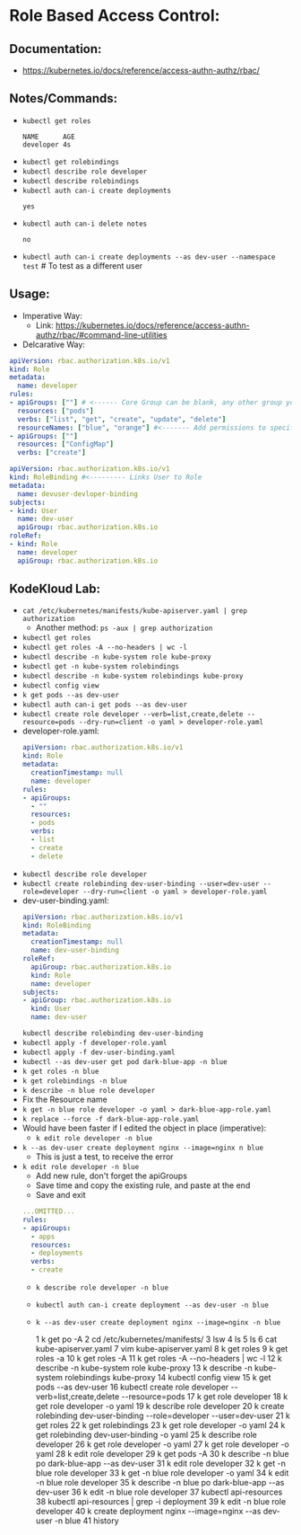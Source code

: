 # Role Based Access Control:
## Documentation:
- https://kubernetes.io/docs/reference/access-authn-authz/rbac/

## Notes/Commands:
- `kubectl get roles`
  ```
  NAME      AGE
  developer 4s
  ```
- `kubectl get rolebindings`
- `kubectl describe role developer`
- `kubectl describe rolebindings`
- `kubectl auth can-i create deployments`
  ```
  yes
  ```
- `kubectl auth can-i delete notes`
  ```
  no
  ```
- `kubectl auth can-i create deployments --as dev-user --namespace test` # To test as a different user

## Usage:
- Imperative Way:
  - Link: https://kubernetes.io/docs/reference/access-authn-authz/rbac/#command-line-utilities
- Delcarative Way:
```yaml
apiVersion: rbac.authorization.k8s.io/v1
kind: Role
metadata:
  name: developer
rules:
- apiGroups: [""] # <------ Core Group can be blank, any other group you specify
  resources: ["pods"]
  verbs: ["list", "get", "create", "update", "delete"]
  resourceNames: ["blue", "orange"] #<------- Add permissions to specific resources
- apiGroups: [""]
  resources: ["ConfigMap"]
  verbs: ["create"]
```
```yaml
apiVersion: rbac.authorization.k8s.io/v1
kind: RoleBinding #<--------- Links User to Role
metadata:
  name: devuser-devloper-binding
subjects:
- kind: User
  name: dev-user
  apiGroup: rbac.authorization.k8s.io
roleRef:
- kind: Role
  name: developer
  apiGroup: rbac.authorization.k8s.io
```

## KodeKloud Lab:
- `cat /etc/kubernetes/manifests/kube-apiserver.yaml | grep authorization`
  - Another method: `ps -aux | grep authorization`
- `kubectl get roles`
- `kubectl get roles -A --no-headers | wc -l`
- `kubectl describe -n kube-system role kube-proxy`
- `kubectl get -n kube-system rolebindings`
- `kubectl describe -n kube-system rolebindings kube-proxy`
- `kubectl config view`
- `k get pods --as dev-user`
- `kubectl auth can-i get pods --as dev-user`
- `kubectl create role developer --verb=list,create,delete --resource=pods --dry-run=client -o yaml > developer-role.yaml`
- developer-role.yaml:
  ```yaml
  apiVersion: rbac.authorization.k8s.io/v1
  kind: Role
  metadata:
    creationTimestamp: null
    name: developer
  rules:
  - apiGroups:
    - ""
    resources:
    - pods
    verbs:
    - list
    - create
    - delete
  ```
- `kubectl describe role developer`
- `kubectl create rolebinding dev-user-binding --user=dev-user --role=developer --dry-run=client -o yaml > developer-role.yaml`
- dev-user-binding.yaml:
  ```yaml
  apiVersion: rbac.authorization.k8s.io/v1
  kind: RoleBinding
  metadata:
    creationTimestamp: null
    name: dev-user-binding
  roleRef:
    apiGroup: rbac.authorization.k8s.io
    kind: Role
    name: developer
  subjects:
  - apiGroup: rbac.authorization.k8s.io
    kind: User
    name: dev-user
  ```
  `kubectl describe rolebinding dev-user-binding`
- `kubectl apply -f developer-role.yaml`
- `kubectl apply -f dev-user-binding.yaml`
- `kubectl --as dev-user get pod dark-blue-app -n blue`
- `k get roles -n blue`
- `k get rolebindings -n blue`
- `k describe -n blue role developer`
- Fix the Resource name
- `k get -n blue role developer -o yaml > dark-blue-app-role.yaml`
- `k replace --force -f dark-blue-app-role.yaml`
- Would have been faster if I edited the object in place (imperative):
  - `k edit role developer -n blue`
- `k --as dev-user create deployment nginx --image=nginx n blue`
  - This is just a test, to receive the error
- `k edit role developer -n blue`
  - Add new rule, don't forget the apiGroups
  - Save time and copy the existing rule, and paste at the end
  - Save and exit
  ```yaml
  ...OMITTED...
  rules:
  - apiGroups:
    - apps
    resources:
    - deployments
    verbs:
    - create
  ```
  - `k describe role developer -n blue`
  - `kubectl auth can-i create deployment --as dev-user -n blue`
  - `k --as dev-user create deployment nginx --image=nginx -n blue`

    1  k get po -A
    2  cd /etc/kubernetes/manifests/
    3  lsw
    4  ls
    5  ls
    6  cat kube-apiserver.yaml 
    7  vim kube-apiserver.yaml 
    8  k get roles
    9  k get roles -a
   10  k get roles -A
   11  k get roles -A --no-headers | wc -l
   12  k describe -n kube-system role kube-proxy 
   13  k describe -n kube-system rolebindings kube-proxy 
   14  kubectl config view
   15  k get pods --as dev-user
   16  kubectl create role developer --verb=list,create,delete --resource=pods
   17  k get role developer 
   18  k get role developer -o yaml
   19  k describe role developer 
   20  k create rolebinding dev-user-binding --role=developer --user=dev-user
   21  k get roles
   22  k get rolebindings
   23  k get role developer -o yaml
   24  k get rolebinding dev-user-binding -o yaml
   25  k describe role developer 
   26  k get role developer -o yaml
   27  k get role developer -o yaml
   28  k edit role developer 
   29  k get pods -A
   30  k describe -n blue po dark-blue-app --as dev-user
   31  k edit role developer 
   32  k get -n blue role developer 
   33  k get -n blue role developer -o yaml
   34  k edit -n blue role developer 
   35  k describe -n blue po dark-blue-app --as dev-user
   36  k edit -n blue role developer 
   37  kubectl api-resources
   38  kubectl api-resources | grep -i deployment
   39  k edit -n blue role developer 
   40  k create deployment nginx --image=nginx --as dev-user -n blue
   41  history